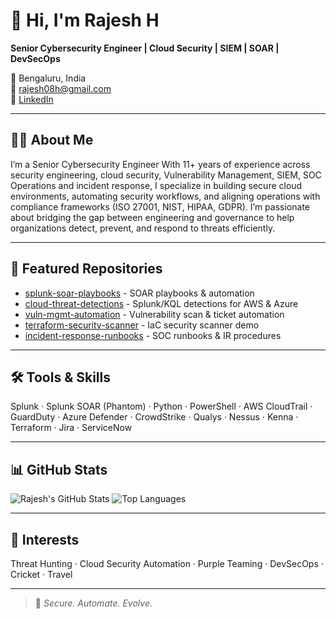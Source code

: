 # 👋 Hi, I'm Rajesh H

**Senior Cybersecurity Engineer | Cloud Security | SIEM | SOAR | DevSecOps**

📍 Bengaluru, India  
📧 [rajesh08h@gmail.com](mailto:rajesh08h@gmail.com)  
🔗 [LinkedIn](https://www.linkedin.com/in/rajesh08h/)  

---

## 🧑‍💻 About Me

I’m a Senior Cybersecurity Engineer With 11+ years of experience across security engineering, cloud security, Vulnerability Management, SIEM, SOC Operations and incident response, I specialize in building secure cloud environments, automating security workflows, and aligning operations with compliance frameworks (ISO 27001, NIST, HIPAA, GDPR).
I’m passionate about bridging the gap between engineering and governance to help organizations detect, prevent, and respond to threats efficiently.

---

## 📂 Featured Repositories
- [splunk-soar-playbooks](./splunk-soar-playbooks) - SOAR playbooks & automation
- [cloud-threat-detections](./cloud-threat-detections) - Splunk/KQL detections for AWS & Azure
- [vuln-mgmt-automation](./vuln-mgmt-automation) - Vulnerability scan & ticket automation
- [terraform-security-scanner](./terraform-security-scanner) - IaC security scanner demo
- [incident-response-runbooks](./incident-response-runbooks) - SOC runbooks & IR procedures

---

## 🛠️ Tools & Skills

Splunk · Splunk SOAR (Phantom) · Python · PowerShell · AWS CloudTrail · GuardDuty · Azure Defender · CrowdStrike · Qualys · Nessus · Kenna · Terraform · Jira · ServiceNow

---

## 📊 GitHub Stats

![Rajesh's GitHub Stats](https://github-readme-stats.vercel.app/api?username=rajeshCloudSec&show_icons=true&theme=tokyonight)
![Top Languages](https://github-readme-stats.vercel.app/api/top-langs/?username=rajeshCloudSec&layout=compact&theme=tokyonight)

---

## 🎯 Interests

Threat Hunting · Cloud Security Automation · Purple Teaming · DevSecOps · Cricket · Travel

---

> 🌟 *Secure. Automate. Evolve.*  
